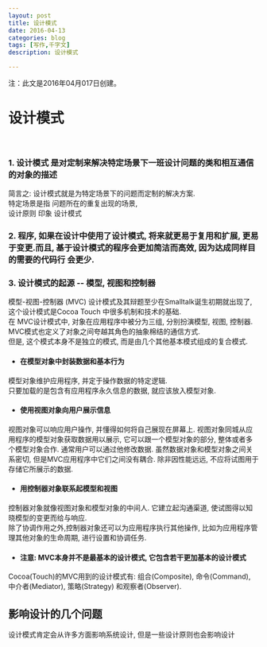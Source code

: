 ```yaml
---
layout: post
title: 设计模式
date: 2016-04-13
categories: blog
tags: [写作,千字文]
description: 设计模式

---
```


注：此文是2016年04月017日创建。

# 设计模式
<br />

### 1. 设计模式 是对定制来解决特定场景下一班设计问题的类和相互通信的对象的描述

简言之: 设计模式就是为特定场景下的问题而定制的解决方案. <br /> 
特定场景是指 问题所在的重复出现的场景, <br />
设计原则 印象 设计模式 <br />

### 2. 程序, 如果在设计中使用了设计模式, 将来就更易于复用和扩展, 更易于变更.而且, 基于设计模式的程序会更加简洁而高效, 因为达成同样目的需要的代码行 会更少.


### 3. 设计模式的起源 -- 模型, 视图和控制器

模型-视图-控制器 (MVC) 设计模式及其辩题至少在Smalltalk诞生初期就出现了, 这个设计模式是Cocoa Touch 中很多机制和技术的基础.<br />
在 MVC设计模式中, 对象在应用程序中被分为三组, 分别扮演模型, 视图, 控制器. MVC模式也定义了对象之间夸越其角色的抽象棉结的通信方式.<br />
但是, 这个模式本身不是独立的模式, 而是由几个其他基本模式组成的复合模式.

* #### 在模型对象中封装数据和基本行为

模型对象维护应用程序, 并定于操作数据的特定逻辑. <br />
只要加载的是包含有应用程序永久信息的数据, 就应该放入模型对象.

* #### 使用视图对象向用户展示信息

视图对象可以响应用户操作, 并懂得如何将自己展现在屏幕上. 视图对象同城从应用程序的模型对象获取数据用以展示, 它可以跟一个模型对象的部分, 整体或者多个模型对象合作. 通常用户可以通过他修改数据. 虽然数据对象和模型对象之间关系密切, 但是MVC应用程序中它们之间没有耦合. 除非因性能远远, 不应将试图用于存储它所展示的数据.

* #### 用控制器对象联系起模型和视图

控制器对象就像视图对象和模型对象的中间人. 它建立起沟通渠道, 使试图得以知晓模型的变更而给与响应. <br />
除了协调作用之外,控制器对象还可以为应用程序执行其他操作, 比如为应用程序管理其他对象的生命周期, 进行设置和协调任务.

* #### 注意: MVC本身并不是最基本的设计模式, 它包含若干更加基本的设计模式

Cocoa(Touch)的MVC用到的设计模式有: 组合(Composite), 命令(Command), 中介者(Mediator), 策略(Strategy) 和观察者(Observer).

## 影响设计的几个问题

设计模式肯定会从许多方面影响系统设计, 但是一些设计原则也会影响设计


























































